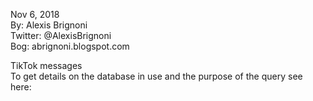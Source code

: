 Nov 6, 2018  
By: Alexis Brignoni  
Twitter: @AlexisBrignoni  
Bog: abrignoni.blogspot.com  

TikTok messages  
To get details on the database in use and the purpose of the query see here:


